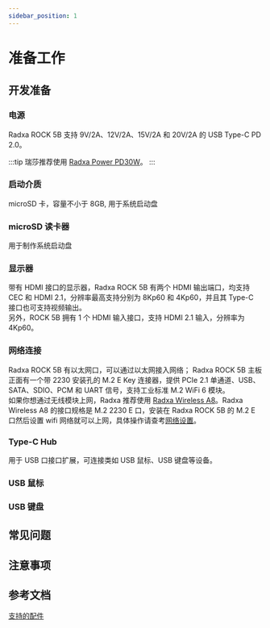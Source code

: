 ```yaml
---
sidebar_position: 1
---
```


# 准备工作

## 开发准备

### 电源

Radxa ROCK 5B 支持 9V/2A、12V/2A、15V/2A 和 20V/2A 的 USB Type-C PD 2.0。

:::tip
瑞莎推荐使用 [Radxa Power PD30W](../accessories/pd-30w)。
:::

### 启动介质

microSD 卡，容量不小于 8GB, 用于系统启动盘

### microSD 读卡器

用于制作系统启动盘

### 显示器

带有 HDMI 接口的显示器，Radxa ROCK 5B 有两个 HDMI 输出端口，均支持 CEC 和 HDMI 2.1，分辨率最高支持分别为 8Kp60 和 4Kp60，并且其 Type-C 接口也可支持视频输出。  
另外，ROCK 5B 拥有 1 个 HDMI 输入接口，支持 HDMI 2.1 输入，分辨率为 4Kp60。

### 网络连接

Radxa ROCK 5B 有以太网口，可以通过以太网接入网络； Radxa ROCK 5B 主板正面有一个带 2230 安装孔的 M.2 E Key 连接器，提供 PCIe 2.1 单通道、USB、SATA、SDIO、PCM 和 UART 信号，支持工业标准 M.2 WiFi 6 模块。  
如果你想通过无线模块上网，Radxa 推荐使用 [Radxa Wireless A8](/accessories/wireless-a8)。Radxa Wireless A8 的接口规格是 M.2 2230 E 口，安装在 Radxa ROCK 5B 的 M.2 E 口然后设置 wifi 网络就可以上网，具体操作请查考[网络设置](../radxa-os/network)。

### Type-C Hub

用于 USB 口接口扩展，可连接类如 USB 鼠标、USB 键盘等设备。

### USB 鼠标

### USB 键盘

## 常见问题

## 注意事项

## 参考文档

[支持的配件](../accessories)
